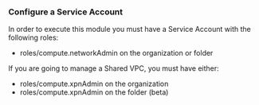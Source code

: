 ### Configure a Service Account

In order to execute this module you must have a Service Account with the following roles:

- roles/compute.networkAdmin on the organization or folder

If you are going to manage a Shared VPC, you must have either:

- roles/compute.xpnAdmin on the organization
- roles/compute.xpnAdmin on the folder (beta)
